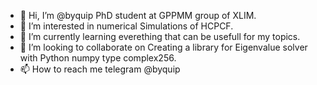 - 👋 Hi, I’m @byquip PhD student at GPPMM group of XLIM.
- 👀 I’m interested in numerical Simulations of HCPCF.
- 🌱 I’m currently learning everething that can be usefull for my topics.
- 💞️ I’m looking to collaborate on Creating a library for Eigenvalue solver with Python numpy type complex256.
- 📫 How to reach me telegram @byquip

<!---
byquip/byquip is a ✨ special ✨ repository because its `README.md` (this file) appears on your GitHub profile.
You can click the Preview link to take a look at your changes.
--->
